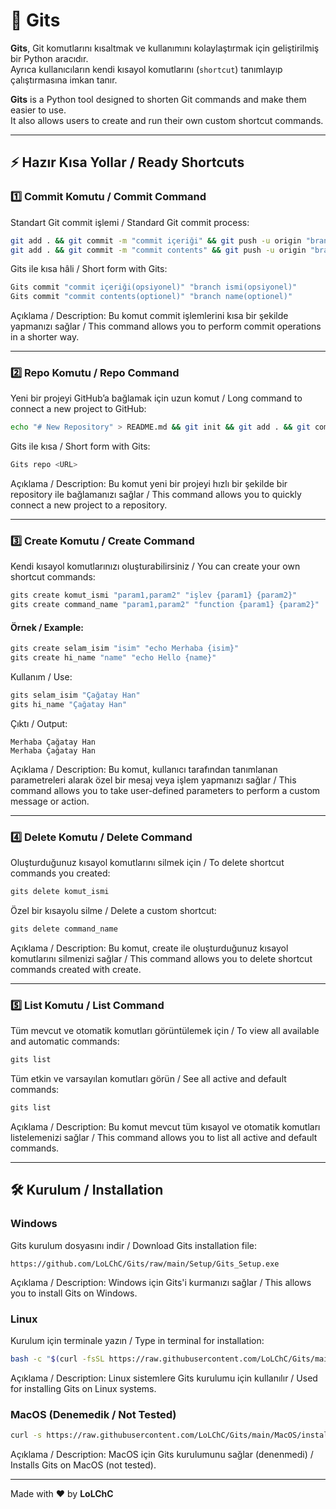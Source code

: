 # 🚀 Gits

**Gits**, Git komutlarını kısaltmak ve kullanımını kolaylaştırmak için geliştirilmiş bir Python aracıdır.  
Ayrıca kullanıcıların kendi kısayol komutlarını (`shortcut`) tanımlayıp çalıştırmasına imkan tanır.

**Gits** is a Python tool designed to shorten Git commands and make them easier to use.  
It also allows users to create and run their own custom shortcut commands.

---

## ⚡ Hazır Kısa Yollar / Ready Shortcuts

### 1️⃣ Commit Komutu / Commit Command
Standart Git commit işlemi / Standard Git commit process:
```bash
git add . && git commit -m "commit içeriği" && git push -u origin "branch ismi"
git add . && git commit -m "commit contents" && git push -u origin "branch name"
```

Gits ile kısa hâli / Short form with Gits:
```bash
Gits commit "commit içeriği(opsiyonel)" "branch ismi(opsiyonel)"
Gits commit "commit contents(optionel)" "branch name(optionel)"
```
Açıklama / Description: Bu komut commit işlemlerini kısa bir şekilde yapmanızı sağlar / This command allows you to perform commit operations in a shorter way.

---

### 2️⃣ Repo Komutu / Repo Command
Yeni bir projeyi GitHub’a bağlamak için uzun komut / Long command to connect a new project to GitHub:
```bash
echo "# New Repository" > README.md && git init && git add . && git commit -m "first commit" && git branch -M main && git remote add origin <URL> && git push -u origin main
```

Gits ile kısa / Short form with Gits:
```bash
Gits repo <URL>
```
Açıklama / Description: Bu komut yeni bir projeyi hızlı bir şekilde bir repository ile bağlamanızı sağlar / This command allows you to quickly connect a new project to a repository.

---

### 3️⃣ Create Komutu / Create Command
Kendi kısayol komutlarınızı oluşturabilirsiniz / You can create your own shortcut commands:
```bash
gits create komut_ismi "param1,param2" "işlev {param1} {param2}"
gits create command_name "param1,param2" "function {param1} {param2}"
```

#### Örnek / Example:
```bash
gits create selam_isim "isim" "echo Merhaba {isim}"
gits create hi_name "name" "echo Hello {name}"
```

Kullanım / Use:
```bash
gits selam_isim "Çağatay Han"
gits hi_name "Çağatay Han"
```

Çıktı / Output:
```text
Merhaba Çağatay Han
Merhaba Çağatay Han
```

Açıklama / Description: Bu komut, kullanıcı tarafından tanımlanan parametreleri alarak özel bir mesaj veya işlem yapmanızı sağlar / This command allows you to take user-defined parameters to perform a custom message or action.

---

### 4️⃣ Delete Komutu / Delete Command
Oluşturduğunuz kısayol komutlarını silmek için / To delete shortcut commands you created:
```bash
gits delete komut_ismi
```

Özel bir kısayolu silme / Delete a custom shortcut:
```bash
gits delete command_name
```

Açıklama / Description: Bu komut, create ile oluşturduğunuz kısayol komutlarını silmenizi sağlar / This command allows you to delete shortcut commands created with create.

---

### 5️⃣ List Komutu / List Command
Tüm mevcut ve otomatik komutları görüntülemek için / To view all available and automatic commands:
```bash
gits list
```

Tüm etkin ve varsayılan komutları görün / See all active and default commands:
```bash
gits list
```

Açıklama / Description: Bu komut mevcut tüm kısayol ve otomatik komutları listelemenizi sağlar / This command allows you to list all active and default commands.

---

## 🛠️ Kurulum / Installation

### Windows
Gits kurulum dosyasını indir / Download Gits installation file:
```text
https://github.com/LoLChC/Gits/raw/main/Setup/Gits_Setup.exe
```
Açıklama / Description: Windows için Gits'i kurmanızı sağlar / This allows you to install Gits on Windows.

### Linux
Kurulum için terminale yazın / Type in terminal for installation:
```bash
bash -c "$(curl -fsSL https://raw.githubusercontent.com/LoLChC/Gits/main/Linux/install.sh)"
```
Açıklama / Description: Linux sistemlere Gits kurulumu için kullanılır / Used for installing Gits on Linux systems.

### MacOS (Denemedik / Not Tested)
```bash
curl -s https://raw.githubusercontent.com/LoLChC/Gits/main/MacOS/install.sh | bash
```
Açıklama / Description: MacOS için Gits kurulumunu sağlar (denenmedi) / Installs Gits on MacOS (not tested).

---

Made with ❤️ by **LoLChC**

